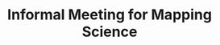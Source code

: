 ---
dateStart: 2007-12-01
dateEnd: 2007-12-02
title: "Informal Meeting for Mapping Science"
venue: "Thomson Scientific/ISI"
organizer:
credit:
city: Philadelphia
state: PA
country: USA
pdfLink:
venueImages:
---